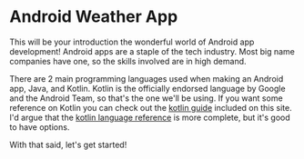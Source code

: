 # Android Weather App

This will be your introduction the wonderful world of Android app development! Android apps are a staple of the tech industry. Most big name companies have one, so the skills involved are in high demand.

There are 2 main programming languages used when making an Android app, Java, and Kotlin. Kotlin is the officially endorsed language by Google and the Android Team, so that's the one we'll be using. If you want some reference on Kotlin you can check out the [kotlin guide](/kotlin/) included on this site. I'd argue that the [kotlin language reference](https://kotlinlang.org/docs/reference/basic-syntax.html) is more complete, but it's good to have options.

With that said, let's get started!

## 